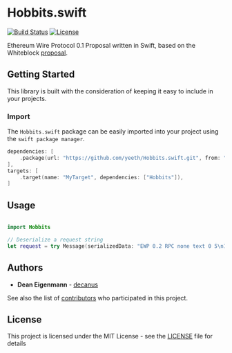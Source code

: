 # Hobbits.swift

[![Build Status](https://travis-ci.com/yeeth/Hobbits.swift.svg?branch=master)](https://travis-ci.com/yeeth/Hobbits.swift) [![License](https://img.shields.io/github/license/yeeth/Hobbits.swift.svg)](LICENSE)

Ethereum Wire Protocol 0.1 Proposal written in Swift, based on the Whiteblock [proposal](https://github.com/Whiteblock/hobbits).

## Getting Started

This library is built with the consideration of keeping it easy to include in your projects.

### Import

The `Hobbits.swift` package can be easily imported into your project using the `swift package manager`.

```swift
dependencies: [
    .package(url: "https://github.com/yeeth/Hobbits.swift.git", from: "1.0.0"),
],
targets: [
    .target(name: "MyTarget", dependencies: ["Hobbits"]),
]
```

## Usage

```swift

import Hobbits

// Deserialize a request string
let request = try Message(serializedData: "EWP 0.2 RPC none text 0 5\n12345")

```

## Authors

* **Dean Eigenmann** - [decanus](https://github.com/decanus)

See also the list of [contributors](https://github.com/yeeth/Hobbits.swift/contributors) who participated in this project.

## License

This project is licensed under the MIT License - see the [LICENSE](LICENSE) file for details
